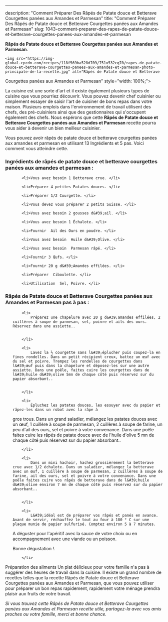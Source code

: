 ---
description: "Comment Préparer Des Râpés de Patate douce et Betterave Courgettes panées aux Amandes et Parmesan"
title: "Comment Préparer Des Râpés de Patate douce et Betterave Courgettes panées aux Amandes et Parmesan"
slug: 1043-comment-preparer-des-rapes-de-patate-douce-et-betterave-courgettes-panees-aux-amandes-et-parmesan

<p>
	<strong>Râpés de Patate douce et Betterave
Courgettes panées aux Amandes et Parmesan</strong>. 
	
</p>
<p>
	
	<img src="https://img-global.cpcdn.com/recipes/118f569ba528d709/751x532cq70/rapes-de-patate-douce-et-betterave-courgettes-panees-aux-amandes-et-parmesan-photo-principale-de-la-recette.jpg" alt="Râpés de Patate douce et Betterave
Courgettes panées aux Amandes et Parmesan" style="width: 100%;">
	
	
</p>

La cuisine est une sorte d'art et il existe également plusieurs types de cuisine que vous pourriez découvrir. Vous pouvez devenir chef cuisinier ou simplement essayer de saisir l'art de cuisiner de bons repas dans votre maison. Plusieurs emplois dans l'environnement de travail utilisent des chefs, des pré-cuisiniers ainsi que des gestionnaires qui s'occupent également des chefs. Nous espérons que cette <strong> Râpés de Patate douce et Betterave
Courgettes panées aux Amandes et Parmesan </strong> recette pourra vous aider à devenir un bien meilleur cuisinier.

<!--inarticleads1-->

Vous pouvez avoir râpés de patate douce et betterave
courgettes panées aux amandes et parmesan en utilisant 13 Ingrédients et 5 pas. Voici comment vous atteindre cette.

<h3>Ingrédients de râpés de patate douce et betterave
courgettes panées aux amandes et parmesan :</h3>

<ol>
	
		<li>Vous avez besoin 1 Betterave crue. </li>
	
		<li>Préparer 4 petites Patates douces. </li>
	
		<li>Préparer 1/2 Courgette. </li>
	
		<li>Vous devez vous préparer 2 petits Suisse. </li>
	
		<li>Vous avez besoin 2 gousses d&#39;ail. </li>
	
		<li>Vous avez besoin 1 Échalote. </li>
	
		<li>Fournir  Ail des Ours en poudre. </li>
	
		<li>Vous avez besoin  Huile d&#39;Olive. </li>
	
		<li>Vous avez besoin  Parmesan râpé. </li>
	
		<li>Fournir 3 Œufs. </li>
	
		<li>Fournir 20 g d&#39;Amandes effilées. </li>
	
		<li>Préparer  Ciboulette. </li>
	
		<li>Utilisation  Sel, Poivre. </li>
	
</ol>



<!--inarticleads2-->

<h3>Râpés de Patate douce et Betterave
Courgettes panées aux Amandes et Parmesan pas à pas :</h3>

<ol>
	
		<li>
			Préparez une chapelure avec 20 g d&#39;amandes effilées, 2 cuillères à soupe de parmesan, sel, poivre et ails des ours. Réservez dans une assiette..
			
			
		</li>
	
		<li>
			Lavez la ½ courgette sans l&#39;éplucher puis coupez-la en fines rondelles. Dans un petit récipient creux, battez un œuf avec du sel et poivre. Trempez les rondelles de courgettes dans l&#39;œuf puis dans la chapelure et déposez-les sur une autre assiette. Dans une poêle, faites cuire les courgettes dans de l&#39;huile d&#39;olive 5mn de chaque côté puis réservez sur du papier absorbant..
			
			
		</li>
	
		<li>
			Épluchez les patates douces, les essuyer avec du papier et râpez-les dans un robot avec la râpe à
gros trous. Dans un grand saladier, mélangez les patates douces avec un œuf, 1 cuillère à soupe de parmesan, 2
cuillères à soupe de farine, un peu d&#39;ail des ours, sel et poivre à votre convenance. Dans une poêle faites cuire les râpés de patate douce avec de l&#39;huile d&#39;olive 5 mn de chaque côté puis réservez sur du papier absorbant..
			
			
		</li>
	
		<li>
			Dans un mini hachoir, hachez grossièrement la betterave crue avec 1/2 échalote. Dans un saladier, mélangez la betterave avec un œuf, 1 cuillère à soupe de parmesan, 2 cuillères à soupe de farine, ail des ours, sel et poivre à votre convenance. Dans une poêle faites cuire vos râpés de betterave dans de l&#39;huile d&#39;olive environ 7 mn de chaque côté puis réservez sur du papier absorbant..
			
			
		</li>
	
		<li>
			L&#39;idéal est de préparer vos râpés et panés en avance. Avant de servir, réchauffez le tout au four à 180 ° C sur une plaque munie de papier sulfurisé. Comptez environ 5 à 7 minutes.
A déguster pour l&#39;apéritif avec la sauce de votre choix ou en accompagnement avec une viande ou un poisson.

Bonne dégustation !.
			
			
		</li>
	
</ol>



<!--inarticleads1-->

<p>
Préparation des aliments Un plat délicieux pour votre famille n'a pas à suggérer des heures de travail dans la cuisine. Il existe un grand nombre de recettes telles que la recette Râpés de Patate douce et Betterave
Courgettes panées aux Amandes et Parmesan, que vous pouvez utiliser pour préparer un bon repas rapidement, rapidement votre ménage prendra plaisir aux fruits de votre travail.
</p>

<p>
<i>Si vous trouvez cette Râpés de Patate douce et Betterave
Courgettes panées aux Amandes et Parmesan recette utile, partagez-la avec vos amis proches ou votre famille, merci et bonne chance.</i>
</p>
